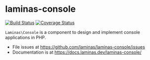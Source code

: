 # laminas-console

[![Build Status](https://travis-ci.org/laminas/laminas-console.svg?branch=master)](https://travis-ci.org/laminas/laminas-console)
[![Coverage Status](https://coveralls.io/repos/github/laminas/laminas-console/badge.svg?branch=master)](https://coveralls.io/github/laminas/laminas-console?branch=master)

`Laminas\Console` is a component to design and implement console applications in PHP.


- File issues at https://github.com/laminas/laminas-console/issues
- Documentation is at https://docs.laminas.dev/laminas-console/
